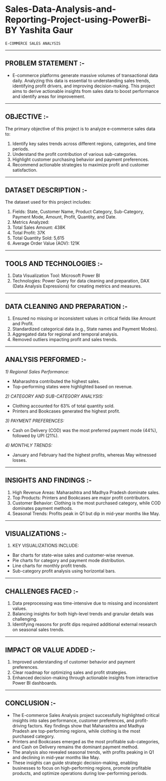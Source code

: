 # Sales-Data-Analysis-and-Reporting-Project-using-PowerBi-BY Yashita Gaur
    E-COMMERCE SALES ANALYSIS    
----------------------------------------------------------------------------------------------------

## PROBLEM STATEMENT :-

- E-commerce platforms generate massive volumes of transactional data daily. Analyzing this data is essential to understanding sales trends, identifying profit drivers,        and    improving decision-making. This project aims to derive actionable insights from sales data to boost performance and identify areas for improvement.
----------------------------------------------------------------------------------------------------

## OBJECTIVE :-
  
The primary objective of this project is to analyze e-commerce sales data to:
1) Identify key sales trends across different regions, categories, and time periods.
2) Understand the profit contribution of various sub-categories.
3) Highlight customer purchasing behavior and payment preferences.
4) Recommend actionable strategies to maximize profit and customer satisfaction.
------------------------------------------------------------------------------------------------------

## DATASET DESCRIPTION :-
The dataset used for this project includes:
  1) Fields: State, Customer Name, Product Category, Sub-Category, Payment Mode, Amount, Profit, Quantity, and Date.
  2) Metrics Analyzed:
  3) Total Sales Amount: 438K
  4) Total Profit: 37K
  5) Total Quantity Sold: 5,615
  6) Average Order Value (AOV): 121K
--------------------------------------------------------------------------------------------------------  

## TOOLS AND TECHNOLOGIES :-
  1) Data Visualization Tool: Microsoft Power BI
  2) Technologies: Power Query for data cleaning and preparation, DAX (Data Analysis Expressions) for creating metrics and measures.
---------------------------------------------------------------------------------------------------------

## DATA CLEANING AND PREPARATION :-
  1) Ensured no missing or inconsistent values in critical fields like Amount and Profit.
  2) Standardized categorical data (e.g., State names and Payment Modes).
  3) Aggregated data for regional and temporal analysis.
  4) Removed outliers impacting profit and sales trends.
----------------------------------------------------------------------------------------------------------

## ANALYSIS PERFORMED :-
 
*1) Regional Sales Performance:*
- Maharashtra contributed the highest sales.
- Top-performing states were highlighted based on revenue.


*2) CATEGORY AND SUB-CATEGORY ANALYSIS:*
- Clothing accounted for 63% of total quantity sold.
- Printers and Bookcases generated the highest profit.


*3) PAYMENT PREFERENCES:*
- Cash on Delivery (COD) was the most preferred payment mode (44%), followed by UPI (21%).


*4) MONTHLY TRENDS:*
- January and February had the highest profits, whereas May witnessed losses.
-------------------------------------------------------------------------------------------------------------
   
## INSIGHTS AND FINDINGS :-
  1) High Revenue Areas: Maharashtra and Madhya Pradesh dominate sales.
  2) Top Products: Printers and Bookcases are major profit contributors.
  3) Customer Behavior: Clothing is the most purchased category, while COD dominates payment methods.
  4) Seasonal Trends: Profits peak in Q1 but dip in mid-year months like May.
-------------------------------------------------------------------------------------------------------------

## VISUALIZATIONS :-
  
1) KEY VISUALIZATIONS INCLUDE:
- Bar charts for state-wise sales and customer-wise revenue.
- Pie charts for category and payment mode distribution.
- Line charts for monthly profit trends.
- Sub-category profit analysis using horizontal bars.
--------------------------------------------------------------------------------------------------------------
   
## CHALLENGES FACED :-
  1) Data preprocessing was time-intensive due to missing and inconsistent values.
  2) Balancing insights for both high-level trends and granular details was challenging.
  3) Identifying reasons for profit dips required additional external research on seasonal sales trends.
---------------------------------------------------------------------------------------------------------------
   
## IMPACT OR VALUE ADDED :-
  1) Improved understanding of customer behavior and payment preferences.
  2) Clear roadmap for optimizing sales and profit strategies.
  3) Enhanced decision-making through actionable insights from interactive Power BI dashboards.
---------------------------------------------------------------------------------------------------------------

## CONCLUSION :-
- The E-commerce Sales Analysis project successfully highlighted critical insights into sales performance, customer preferences, and profit-driving factors. Key findings 
  show that Maharashtra and Madhya Pradesh are top-performing regions, while clothing is the most purchased category.
- Printers and Bookcases emerged as the most profitable sub-categories, and Cash on Delivery remains the dominant payment method.
- The analysis also revealed seasonal trends, with profits peaking in Q1 and declining in mid-year months like May.
- These insights can guide strategic decision-making, enabling businesses to focus on high-performing regions, promote profitable products, and optimize operations during 
  low-performing periods.
